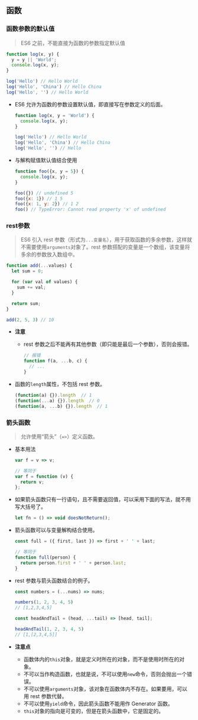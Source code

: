 

## 函数

### 函数参数的默认值

> ES6 之前，不能直接为函数的参数指定默认值

```javascript
function log(x, y) {
  y = y || 'World';
  console.log(x, y);
}

log('Hello') // Hello World
log('Hello', 'China') // Hello China
log('Hello', '') // Hello World
```

+ ES6 允许为函数的参数设置默认值，即直接写在参数定义的后面。

  ```javascript
  function log(x, y = 'World') {
    console.log(x, y);
  }
  
  log('Hello') // Hello World
  log('Hello', 'China') // Hello China
  log('Hello', '') // Hello
  ```

+ 与解构赋值默认值结合使用

  ```javascript
  function foo({x, y = 5}) {
    console.log(x, y);
  }
  
  foo({}) // undefined 5
  foo({x: 1}) // 1 5
  foo({x: 1, y: 2}) // 1 2
  foo() // TypeError: Cannot read property 'x' of undefined
  ```

### rest参数

> ES6 引入 rest 参数（形式为`...变量名`），用于获取函数的多余参数，这样就不需要使用`arguments`对象了。rest 参数搭配的变量是一个数组，该变量将多余的参数放入数组中。

```javascript
function add(...values) {
  let sum = 0;

  for (var val of values) {
    sum += val;
  }

  return sum;
}

add(2, 5, 3) // 10
```

+ **注意**

  + rest 参数之后不能再有其他参数（即只能是最后一个参数），否则会报错。

    ```javascript
    // 报错
    function f(a, ...b, c) {
      // ...
    }
    ```

+ 函数的`length`属性，不包括 rest 参数。
  
    ```javascript
    (function(a) {}).length  // 1
    (function(...a) {}).length  // 0
    (function(a, ...b) {}).length  // 1
    ```

### 箭头函数

> 允许使用“箭头”（`=>`）定义函数。

+ 基本用法

  ```javascript
  var f = v => v;
  
  // 等同于
  var f = function (v) {
    return v;
  };
  ```

+ 如果箭头函数只有一行语句，且不需要返回值，可以采用下面的写法，就不用写大括号了。

  ```javascript
  let fn = () => void doesNotReturn();
  ```

+ 箭头函数可以与变量解构结合使用。

  ```javascript
  const full = ({ first, last }) => first + ' ' + last;
  
  // 等同于
  function full(person) {
    return person.first + ' ' + person.last;
  }
  ```

+ rest 参数与箭头函数结合的例子。

  ```javascript
  const numbers = (...nums) => nums;
  
  numbers(1, 2, 3, 4, 5)
  // [1,2,3,4,5]
  
  const headAndTail = (head, ...tail) => [head, tail];
  
  headAndTail(1, 2, 3, 4, 5)
  // [1,[2,3,4,5]]
  ```

+ **注意点**

  + 函数体内的`this`对象，就是定义时所在的对象，而不是使用时所在的对象。
  + 不可以当作构造函数，也就是说，不可以使用`new`命令，否则会抛出一个错误。
  + 不可以使用`arguments`对象，该对象在函数体内不存在。如果要用，可以用 rest 参数代替。
  + 不可以使用`yield`命令，因此箭头函数不能用作 Generator 函数。
  + `this`对象的指向是可变的，但是在箭头函数中，它是固定的。

